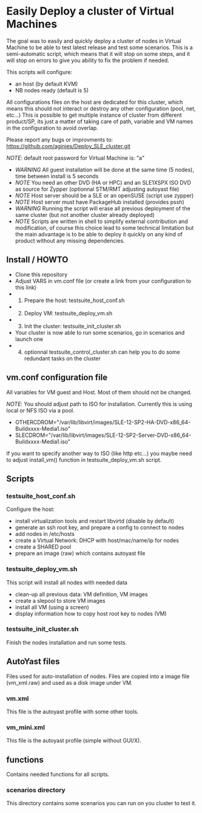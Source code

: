 # Easily Deploy a cluster of Virtual Machines

The goal was to easily and quickly deploy a cluster of nodes in Virtual
Machine to be able to test latest release and test some scenarios.
This is a semi-automatic script, which means that it will stop on some steps, and it will stop on errors to give you ability to fix the problem if needed.

This scripts will configure:
* an host (by default KVM)
* NB nodes ready (default is 5)

All configurations files on the host are dedicated for this cluster, which means
this should not interact or destroy any other configuration (pool, net, etc...)
This is possible to get multiple instance of cluster from different product/SP, its just
a matter of taking care of path, variable and VM names in the configuration to avoid overlap.

Please report any bugs or improvments to:
https://github.com/aginies/Deploy_SLE_cluster.git

*NOTE*: default root password for Virtual Machine is: "a"

* *WARNING* All guest installation will be done at the same time (5 nodes), time between install is 5 seconds
* *NOTE* You need an other DVD (HA or HPC) and an SLE1XSPX ISO DVD as source for Zypper (optionnal STM/RMT adjusting autoyast file)
* *NOTE* Host server should be a SLE or an openSUSE (script use zypper)
* *NOTE* Host server must have PackageHub installed (provides pssh)
* *WARNING* Running the script will erase all previous deployment of the same cluster (but not another cluster already deployed)
* *NOTE* Scripts are written in shell to simplify external contribution and modification, of course this choice lead to some technical limitation but the main advantage is to be able to deploy it quickly on any kind of product without any missing dependencies.

## Install / HOWTO

* Clone this repository
* Adjust VARS in vm.conf file (or create a link from your configuration to this link)
* 1) Prepare the host: testsuite_host_conf.sh
* 2) Deploy VM: testsuite_deploy_vm.sh
* 3) Init the cluster: testsuite_init_cluster.sh
* Your cluster is now able to run some scenarios, go in scenarios and launch one
* 4) optionnal testsuite_control_cluster.sh can help you to do some redundant tasks on the cluster

## vm.conf configuration file
All variables for VM guest and Host. Most of them should not be changed.

*NOTE*:
You should adjust path to ISO for installation. Currently this is using local or NFS ISO via a pool.
* OTHERCDROM="/var/lib/libvirt/images/SLE-12-SP2-HA-DVD-x86_64-Buildxxxx-Media1.iso"
* SLECDROM="/var/lib/libvirt/images/SLE-12-SP2-Server-DVD-x86_64-Buildxxxx-Media1.iso"

If you want to specify another way to ISO (like http etc...) you maybe need to adjust
install_vm() function in testsuite_deploy_vm.sh script.

## Scripts

### testsuite_host_conf.sh
Configure the host:
* install virtualization tools and restart libvirtd (disable by default)
* generate an ssh root key, and prepare a config to connect to nodes
* add nodes in /etc/hosts
* create a Virtual Network: DHCP with host/mac/name/ip for nodes
* create a SHARED pool
* prepare an image (raw) which contains autoyast file

### testsuite_deploy_vm.sh
This script will install all nodes with needed data
* clean-up all previous data: VM definition, VM images
* create a slepool to store VM images
* install all VM (using a screen)
* display information how to copy host root key to nodes (VM)

### testsuite_init_cluster.sh
Finish the nodes installation and run some tests.


## AutoYast files

Files used for auto-installation of nodes. Files are copied into
a image file (vm_xml.raw) and used as a disk image under VM.

### vm.xml
This file is the autoyast profile with some other tools.

### vm_mini.xml
This file is the autoyast profile (simple without GUI/X).

## functions
Contains needed functions for all scripts.


### scenarios directory
This directory contains some scenarios you can run on you cluster to test it.
